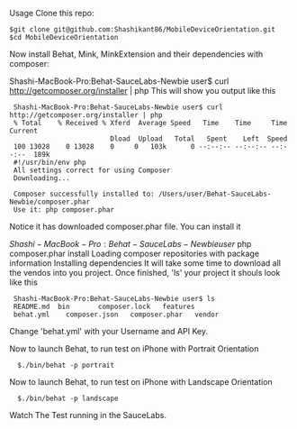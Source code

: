 Usage
Clone this repo:

    $git clone git@github.com:Shashikant86/MobileDeviceOrientation.git
    $cd MobileDeviceOrientation
Now install Behat, Mink, MinkExtension and their dependencies with composer:

   Shashi-MacBook-Pro:Behat-SauceLabs-Newbie user$ curl http://getcomposer.org/installer | php
This will show you output like this

     Shashi-MacBook-Pro:Behat-SauceLabs-Newbie user$ curl http://getcomposer.org/installer | php
     % Total    % Received % Xferd  Average Speed   Time    Time     Time  Current
                             Dload  Upload   Total   Spent    Left  Speed
     100 13028    0 13028    0     0   103k      0 --:--:-- --:--:-- --:--:--  189k
     #!/usr/bin/env php
     All settings correct for using Composer
     Downloading...

     Composer successfully installed to: /Users/user/Behat-SauceLabs-Newbie/composer.phar
     Use it: php composer.phar
Notice it has downloaded composer.phar file. You can install it

   $Shashi-MacBook-Pro:Behat-SauceLabs-Newbie user$ php composer.phar install
   Loading composer repositories with package information
   Installing dependencies
It will take some time to download all the vendos into you project. Once finished, 'ls' your project it shouls look like this

     Shashi-MacBook-Pro:Behat-SauceLabs-Newbie user$ ls
     README.md  bin       composer.lock   features
     behat.yml    composer.json   composer.phar   vendor
Change 'behat.yml' with your Username and API Key.

Now to launch Behat, to run test on iPhone with Portrait Orientation

      $./bin/behat -p portrait
      
Now to launch Behat, to run test on iPhone with Landscape Orientation

      $./bin/behat -p landscape     
      
Watch The Test running in the SauceLabs.
